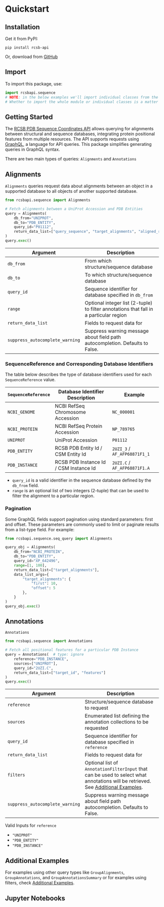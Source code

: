 # Quickstart

## Installation
Get it from PyPI:

    pip install rcsb-api

Or, download from [GitHub](https://github.com/rcsb/py-rcsb-api)

## Import
To import this package, use:
```python
import rcsbapi.sequence
# NOTE: in the below examples we'll import individual classes from the `sequence` module
# Whether to import the whole module or individual classes is a matter of preference
```

## Getting Started
<!-- TODO: can edit the below text -->
The [RCSB PDB Sequence Coordinates API](https://sequence-coordinates.rcsb.org/#sequence-coordinates-api) allows querying for alignments between structural and sequence databases, integrating protein positional features from multiple resources. The API supports requests using [GraphQL](https://graphql.org/), a language for API queries. This package simplifies generating queries in GraphQL syntax. 

<!-- TODO: Add chart of enumerated query structure/sequence databases -->

There are two main types of queries: `Alignments` and `Annotations`

## Alignments
`Alignments` queries request data about alignments between an object in a supported database to all objects of another supported database.

```python
from rcsbapi.sequence import Alignments

# Fetch alignments between a UniProt Accession and PDB Entities
query = Alignments(
    db_from="UNIPROT",
    db_to="PDB_ENTITY",
    query_id="P01112",
    return_data_list=["query_sequence", "target_alignments", "aligned_regions"]
)
query.exec()
```

| Argument  | Description|
| ----------|------------|
|`db_from`  |From which structure/sequence database|
|`db_to`    |To which structure/sequence database|
|`query_id` |Sequence identifier for database specified in `db_from`|
|`range`    |Optional integer list (2-tuple) to filter annotations that fall in a particular region|
|`return_data_list`|Fields to request data for|
|`suppress_autocomplete_warning`|Suppress warning message about field path autocompletion. Defaults to False.|

### SequenceReference and Corresponding Database Identifiers

The table below describes the type of database identifiers used for each `SequenceReference` value.

| `SequenceReference` | Database Identifier Description              | Example                        |
|---------------------|-----------------------------------------------|--------------------------------|
| `NCBI_GENOME`       | NCBI RefSeq Chromosome Accession              | `NC_000001`                    |
| `NCBI_PROTEIN`      | NCBI RefSeq Protein Accession                 | `NP_789765`                    |
| `UNIPROT`           | UniProt Accession                             | `P01112`                       |
| `PDB_ENTITY`        | RCSB PDB Entity Id / CSM Entity Id            | `2UZI_3` / `AF_AFP68871F1_1`   |
| `PDB_INSTANCE`      | RCSB PDB Instance Id / CSM Instance Id        | `2UZI.C` / `AF_AFP68871F1.A`   |

- `query_id` is a valid identifier in the sequence database defined by the `db_from` field.
- `range` is an optional list of two integers (2-tuple) that can be used to filter the alignment to a particular region.


### Pagination
Some GraphQL fields support pagination using standard parameters: first and offset.
These parameters are commonly used to limit or paginate results from a list-type field. For example:

```python
from rcsbapi.sequence.seq_query import Alignments

query_obj = Alignments(
    db_from="NCBI_PROTEIN",
    db_to="PDB_ENTITY",
    query_id="XP_642496",
    range=[1, 100],
    return_data_list=["target_alignments"],
    data_list_args={
        "target_alignments": {
            "first": 10,
            "offset": 5
        },
    }
)
query_obj.exec()
```

## Annotations
`Annotations`

```python
from rcsbapi.sequence import Annotations

# Fetch all positional features for a particular PDB Instance
query = Annotations(  # type: ignore
    reference="PDB_INSTANCE",
    sources=["UNIPROT"],
    query_id="2UZI.C",
    return_data_list=["target_id", "features"]
)
query.exec()
```

| Argument  | Description|
| ----------|------------|
|`reference`|Structure/sequence database to request|
|`sources`  |Enumerated list defining the annotation collections to be requested|
|`query_id` |Sequence identifier for database specified in `reference`|
|`return_data_list`|Fields to request data for|
|`filters`|Optional list of `AnnotationFilterInput` that can be used to select what annotations will be retrieved. See [Additional Examples](/docs/seq_api/additional_examples.md).|
|`suppress_autocomplete_warning`|Suppress warning message about field path autocompletion. Defaults to False.|

Valid Inputs for `reference`
- `"UNIPROT"`
- `"PDB_ENTITY"`
- `"PDB_INSTANCE"`

## Additional Examples
For examples using other query types like `GroupAlignments`, `GroupAnnotations`, and `GroupAnnotationsSummary` or for examples using filters, check [Additional Examples](/docs/seq_api/additional_examples.md).

## Jupyter Notebooks
<!-- TODO: add Jupyter notebooks here -->